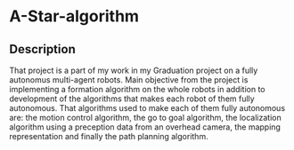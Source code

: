 # A-Star-algorithm
## Description <br/>
That project is a part of my work in my Graduation project on a fully autonomus multi-agent robots. 
Main objective from the project is implementing a formation algorithm on the whole robots in addition to development of the algorithms that makes each robot of them fully autonomous. 
That algorithms used to make each of them fully autonomous are:
the motion control algorithm, the go to goal algorithm, the localization algorithm using a preception data from an overhead camera, the mapping representation and finally the path planning algorithm.
